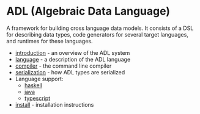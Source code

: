 ADL (Algebraic Data Language)
================================

A framework for building cross language data models. It consists of a DSL for describing data types,
code generators for several target languages, and runtimes for these languages.

* [introduction][] - an overview of the ADL system
* [language][] - a description of the ADL language
* [compiler][] - the command line compiler
* [serialization][] - how ADL types are serialized
* Language support:
    * [haskell][]
    * [java][]
    * [typescript][]
* [install][] - installation instructions

[introduction]:docs/introduction.md
[language]:docs/language.md
[compiler]:docs/compiler.md
[serialization]:docs/serialization.md
[install]:docs/install.md
[haskell]:docs/backend-haskell.md
[typescript]:docs/backend-typescript.md
[java]:docs/backend-java.md
